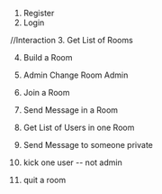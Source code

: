 1. Register
2. Login

//Interaction
3. Get List of Rooms

4. Build a Room 
5. Admin Change Room Admin

6. Join a Room

8. Send Message in a Room
9. Get List of Users in one Room
10. Send Message to someone private

11. kick one user -- not admin
12. quit a room

